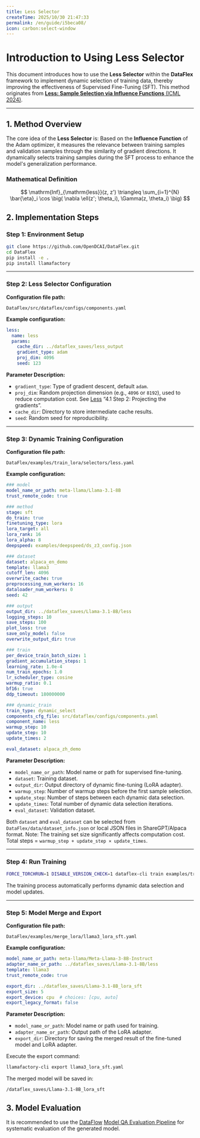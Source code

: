 ```yaml
---
title: Less Selector
createTime: 2025/10/30 21:47:33
permalink: /en/guide/i5beca08/
icon: carbon:select-window
---
```


# Introduction to Using Less Selector

This document introduces how to use the **Less Selector** within the **DataFlex** framework to implement dynamic selection of training data, thereby improving the effectiveness of Supervised Fine-Tuning (SFT). This method originates from [**Less: Sample Selection via Influence Functions** (ICML 2024)](https://dl.acm.org/doi/10.5555/3692070.3694291).

---

## 1. Method Overview

The core idea of the **Less Selector** is:
Based on the **Influence Function** of the Adam optimizer, it measures the relevance between training samples and validation samples through the similarity of gradient directions. It dynamically selects training samples during the SFT process to enhance the model's generalization performance.

### Mathematical Definition

$$
\mathrm{Inf}_{\mathrm{less}}(z, z') 
\triangleq 
\sum_{i=1}^{N} 
\bar{\eta}_i 
\cos \big( 
\nabla \ell(z'; \theta_i), 
\Gamma(z, \theta_i) 
\big)
$$

<!-- **Parameter Descriptions:**
* `z, z'`: Input samples or data points, `z` is from the validation set, `z'` is from the training set.
* `N`: The number of times data is dynamically selected during training.
* `\overline{\eta}_i`: The effective learning rate at the `i`-th selection.
* `\ell(z'; \theta_i)`: The loss of sample `z'` under parameters `\theta_i`, used to calculate the gradient signal for this step.
* `\nabla \ell(z'; \theta_i)`: The gradient of the loss with respect to the parameters, representing the update direction generated by sample `z'` at step `i`.
* `\Gamma(z, \theta_i)`: The influence vector of sample `z`, representing the effect of sample `z` on the parameter update direction at step `i`.
* `\cos(\bullet, \bullet)`: Cosine similarity, a measure of directional consistency between two vectors, used to align the two directions mentioned above. -->


## 2. Implementation Steps

### Step 1: Environment Setup

```bash
git clone https://github.com/OpenDCAI/DataFlex.git
cd DataFlex
pip install -e .
pip install llamafactory
````

---

### Step 2: Less Selector Configuration

**Configuration file path:**

```
DataFlex/src/dataflex/configs/components.yaml
```

**Example configuration:**

```yaml
less:
  name: less
  params:
    cache_dir: ../dataflex_saves/less_output
    gradient_type: adam
    proj_dim: 4096
    seed: 123
```

**Parameter Description:**

* `gradient_type`: Type of gradient descent, default `adam`.
* `proj_dim`: Random projection dimension (e.g., `4096` or `8192`), used to reduce computation cost. See [Less](https://dl.acm.org/doi/10.5555/3692070.3694291) “4.1 Step 2: Projecting the gradients”.
* `cache_dir`: Directory to store intermediate cache results.
* `seed`: Random seed for reproducibility.

---

### Step 3: Dynamic Training Configuration

**Configuration file path:**

```
DataFlex/examples/train_lora/selectors/less.yaml
```

**Example configuration:**

```yaml
### model
model_name_or_path: meta-llama/Llama-3.1-8B
trust_remote_code: true

### method
stage: sft
do_train: true
finetuning_type: lora
lora_target: all
lora_rank: 16
lora_alpha: 8
deepspeed: examples/deepspeed/ds_z3_config.json  

### dataset
dataset: alpaca_en_demo
template: llama3
cutoff_len: 4096
overwrite_cache: true
preprocessing_num_workers: 16
dataloader_num_workers: 0
seed: 42

### output
output_dir: ../dataflex_saves/Llama-3.1-8B/less
logging_steps: 10
save_steps: 100
plot_loss: true
save_only_model: false
overwrite_output_dir: true

### train
per_device_train_batch_size: 1
gradient_accumulation_steps: 1
learning_rate: 1.0e-4
num_train_epochs: 1.0
lr_scheduler_type: cosine
warmup_ratio: 0.1
bf16: true
ddp_timeout: 180000000

### dynamic_train
train_type: dynamic_select
components_cfg_file: src/dataflex/configs/components.yaml
component_name: less
warmup_step: 10
update_step: 10
update_times: 2

eval_dataset: alpaca_zh_demo
```

**Parameter Description:**

* `model_name_or_path`: Model name or path for supervised fine-tuning.
* `dataset`: Training dataset.
* `output_dir`: Output directory of dynamic fine-tuning (LoRA adapter).
* `warmup_step`: Number of warmup steps before the first sample selection.
* `update_step`: Number of steps between each dynamic data selection.
* `update_times`: Total number of dynamic data selection iterations.
* `eval_dataset`: Validation dataset.

Both `dataset` and `eval_dataset` can be selected from `DataFlex/data/dataset_info.json` or local JSON files in ShareGPT/Alpaca format. Note: The training set size significantly affects computation cost. Total steps = `warmup_step + update_step × update_times`.

---

### Step 4: Run Training

```bash
FORCE_TORCHRUN=1 DISABLE_VERSION_CHECK=1 dataflex-cli train examples/train_lora/selectors/less.yaml
```

The training process automatically performs dynamic data selection and model updates.

---

### Step 5: Model Merge and Export

**Configuration file path:**

```
DataFlex/examples/merge_lora/llama3_lora_sft.yaml
```

**Example configuration:**

```yaml
model_name_or_path: meta-llama/Meta-Llama-3-8B-Instruct
adapter_name_or_path: ../dataflex_saves/Llama-3.1-8B/less
template: llama3
trust_remote_code: true

export_dir: ../dataflex_saves/Llama-3.1-8B_lora_sft
export_size: 5
export_device: cpu  # choices: [cpu, auto]
export_legacy_format: false
```

**Parameter Description:**

* `model_name_or_path`: Model name or path used for training.
* `adapter_name_or_path`: Output path of the LoRA adapter.
* `export_dir`: Directory for saving the merged result of the fine-tuned model and LoRA adapter.

Execute the export command:

```bash
llamafactory-cli export llama3_lora_sft.yaml
```

The merged model will be saved in:

```
/dataflex_saves/Llama-3.1-8B_lora_sft
```


## 3. Model Evaluation

It is recommended to use the [DataFlow](https://github.com/OpenDCAI/DataFlow) [Model QA Evaluation Pipeline](https://opendcai.github.io/DataFlow-Doc/zh/guide/2k5wjgls/) for systematic evaluation of the generated model.

